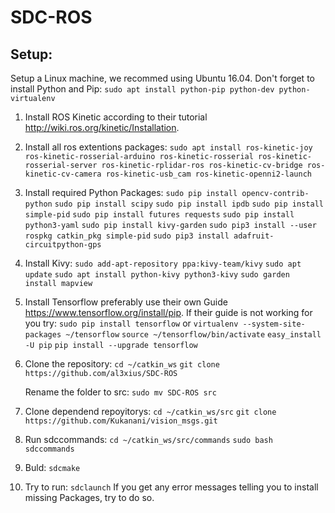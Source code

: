# SDC-ROS


## Setup:

Setup a Linux machine, we recommed using Ubuntu 16.04.
Don't forget to install Python and Pip:
`sudo apt install python-pip python-dev python-virtualenv`

1. Install ROS Kinetic according to their tutorial http://wiki.ros.org/kinetic/Installation.

2. Install all ros extentions packages:
    `sudo apt install ros-kinetic-joy ros-kinetic-rosserial-arduino ros-kinetic-rosserial ros-kinetic-rosserial-server ros-kinetic-rplidar-ros ros-kinetic-cv-bridge ros-kinetic-cv-camera ros-kinetic-usb_cam ros-kinetic-openni2-launch`


3. Install required Python Packages:
    `sudo pip install opencv-contrib-python`
    `sudo pip install scipy`
    `sudo pip install ipdb`
    `sudo pip install simple-pid`
    `sudo pip install futures requests`
    `sudo pip install python3-yaml`
    `sudo pip install kivy-garden`
    `sudo pip3 install --user rospkg catkin_pkg simple-pid`
    `sudo pip3 install adafruit-circuitpython-gps`

4. Install Kivy:
    `sudo add-apt-repository ppa:kivy-team/kivy`
    `sudo apt update`
    `sudo apt install python-kivy python3-kivy`
    `sudo garden install mapview`

5. Install Tensorflow preferably use their own Guide https://www.tensorflow.org/install/pip.
    If their guide is not working for you try:
    `sudo pip install tensorflow`
    or
    `virtualenv --system-site-packages ~/tensorflow`
    `source ~/tensorflow/bin/activate`
    `easy_install -U pip`
    `pip install --upgrade tensorflow`

6. Clone the repository:
    `cd ~/catkin_ws`
    `git clone https://github.com/al3xius/SDC-ROS`

    Rename the folder to src:
    `sudo mv SDC-ROS src`

7. Clone dependend repoyitorys:
    `cd ~/catkin_ws/src`
    `git clone https://github.com/Kukanani/vision_msgs.git`

8. Run sdccommands:
    `cd ~/catkin_ws/src/commands`
    `sudo bash sdccommands`

9. Buld:
    `sdcmake`

10. Try to run:
    `sdclaunch`
    If you get any error messages telling you to install missing Packages, try to do so.